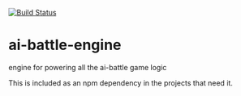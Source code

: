 [![Build Status](https://travis-ci.org/JSJitsu/ai-battle-engine.svg?branch=master)](https://travis-ci.org/JSJitsu/ai-battle-engine)
# ai-battle-engine
engine for powering all the ai-battle game logic

This is included as an npm dependency in the projects that need it.
